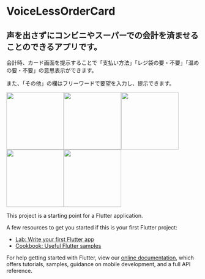 # VoiceLessOrderCard

## 声を出さずにコンビニやスーパーでの会計を済ませることのできるアプリです。

会計時、カード画面を提示することで「支払い方法」「レジ袋の要・不要」「温めの要・不要」の意思表示ができます。

また、「その他」の欄はフリーワードで要望を入力し、提示できます。

<img width="150" src="https://user-images.githubusercontent.com/38319910/108953910-51489e00-76af-11eb-952a-7241b4d37b68.jpeg"><img width="150" src="https://user-images.githubusercontent.com/38319910/108953910-51489e00-76af-11eb-952a-7241b4d37b68.jpeg"><img width="150" src="https://user-images.githubusercontent.com/38319910/108953910-51489e00-76af-11eb-952a-7241b4d37b68.jpeg"><img width="150" src="https://user-images.githubusercontent.com/38319910/108953910-51489e00-76af-11eb-952a-7241b4d37b68.jpeg"><img width="150" src="https://user-images.githubusercontent.com/38319910/108953910-51489e00-76af-11eb-952a-7241b4d37b68.jpeg">



This project is a starting point for a Flutter application.

A few resources to get you started if this is your first Flutter project:

- [Lab: Write your first Flutter app](https://flutter.dev/docs/get-started/codelab)
- [Cookbook: Useful Flutter samples](https://flutter.dev/docs/cookbook)

For help getting started with Flutter, view our
[online documentation](https://flutter.dev/docs), which offers tutorials,
samples, guidance on mobile development, and a full API reference.

